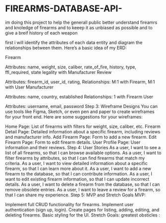 # FIREARMS-DATABASE-API-
im doing this project to help the generall public better understand fireamrs and knoledge of firearms  and to keeep it as unbiased as possible and to give a breif history of each weapon 

first i will identify the attributes of each data entity and diagram the relationships between them. Here’s a basic idea of my ERD:

Firearm

Attributes: name, weight, size, caliber, rate_of_fire, history, type, ffl_required, state legality
with Manufacturer
Review

Attributes: firearm_id, user_id, rating, 
Relationships: M:1 with Firearm, M:1 with User
Manufacturer

Attributes: name, country, established
Relationships: 1
with Firearm
User

Attributes: username, email, password
Step 3: Wireframe Designs
You can use tools like Figma, Sketch, or even pen and paper to create wireframes for your front end. Here are some suggestions for your wireframes:

Home Page: List of firearms with filters for weight, size, caliber, etc.
Firearm Detail Page: Detailed information about a specific firearm, including reviews and manufacturer info.
Add Firearm Page: Form to add a new firearm.
Edit Firearm Page: Form to edit firearm details.
User Profile Page: User information and their reviews.
Step 4: User Stories
As a user, I want to see a list of all firearms, so that I can browse available options.
As a user, I want to filter firearms by attributes, so that I can find firearms that match my criteria.
As a user, I want to view detailed information about a specific firearm, so that I can learn more about it.
As a user, I want to add a new firearm to the database, so that I can contribute information.
As a user, I want to edit existing firearm information, so that I can update incorrect details.
As a user, I want to delete a firearm from the database, so that I can remove obsolete entries.
As a user, I want to leave a review for a firearm, so that I can share my experience.
Step 5: MVP and Stretch Goals
MVP:

Implement full CRUD functionality for firearms.
Implement user authentication (sign up, login).
Create pages for listing, adding, editing, and deleting firearms.
Basic styling for the UI.
Stretch Goals:
greatest obsticles :